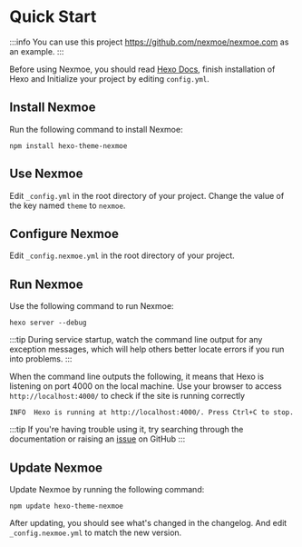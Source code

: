 # Quick Start

:::info
You can use this project <https://github.com/nexmoe/nexmoe.com> as an example.
:::

Before using Nexmoe, you should read [Hexo Docs](https://hexo.io/docs/index.html), finish installation of Hexo and Initialize your project by editing `config.yml`.

## Install Nexmoe

Run the following command to install Nexmoe:

```shell
npm install hexo-theme-nexmoe
```

## Use Nexmoe

Edit `_config.yml` in the root directory of your project. Change the value of the key named `theme` to `nexmoe`.

## Configure Nexmoe

Edit `_config.nexmoe.yml` in the root directory of your project.

## Run Nexmoe

Use the following command to run Nexmoe:

```shell
hexo server --debug
```

:::tip
During service startup, watch the command line output for any exception messages, which will help others better locate errors if you run into problems.
:::

When the command line outputs the following, it means that Hexo is listening on port 4000 on the local machine. Use your browser to access `http://localhost:4000/` to check if the site is running correctly

```shell
INFO  Hexo is running at http://localhost:4000/. Press Ctrl+C to stop.
```

:::tip
If you're having trouble using it, try searching through the documentation or raising an [issue](https://github.com/nexmoe/hexo-theme-nexmoe/issues/new) on GitHub
:::

## Update Nexmoe

Update Nexmoe by running the following command:

```shell
npm update hexo-theme-nexmoe
```

After updating, you should see what's changed in the changelog. And edit `_config.nexmoe.yml` to match the new version.
